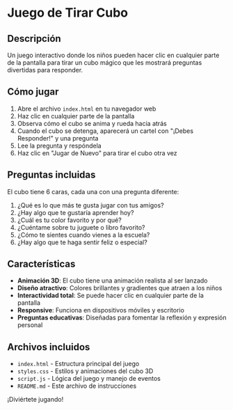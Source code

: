 # Juego de Tirar Cubo

## Descripción
Un juego interactivo donde los niños pueden hacer clic en cualquier parte de la pantalla para tirar un cubo mágico que les mostrará preguntas divertidas para responder.

## Cómo jugar
1. Abre el archivo `index.html` en tu navegador web
2. Haz clic en cualquier parte de la pantalla
3. Observa cómo el cubo se anima y rueda hacia atrás
4. Cuando el cubo se detenga, aparecerá un cartel con "¡Debes Responder!" y una pregunta
5. Lee la pregunta y respóndela
6. Haz clic en "Jugar de Nuevo" para tirar el cubo otra vez

## Preguntas incluidas
El cubo tiene 6 caras, cada una con una pregunta diferente:

1. ¿Qué es lo que más te gusta jugar con tus amigos?
2. ¿Hay algo que te gustaría aprender hoy?
3. ¿Cuál es tu color favorito y por qué?
4. ¿Cuéntame sobre tu juguete o libro favorito?
5. ¿Cómo te sientes cuando vienes a la escuela?
6. ¿Hay algo que te haga sentir feliz o especial?

## Características
- **Animación 3D**: El cubo tiene una animación realista al ser lanzado
- **Diseño atractivo**: Colores brillantes y gradientes que atraen a los niños
- **Interactividad total**: Se puede hacer clic en cualquier parte de la pantalla
- **Responsive**: Funciona en dispositivos móviles y escritorio
- **Preguntas educativas**: Diseñadas para fomentar la reflexión y expresión personal

## Archivos incluidos
- `index.html` - Estructura principal del juego
- `styles.css` - Estilos y animaciones del cubo 3D
- `script.js` - Lógica del juego y manejo de eventos
- `README.md` - Este archivo de instrucciones

¡Diviértete jugando!